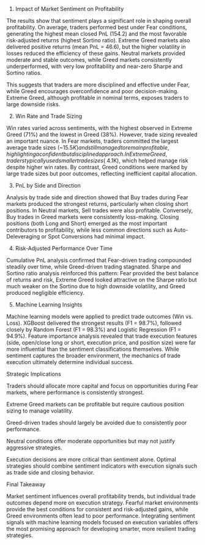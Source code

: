 1. Impact of Market Sentiment on Profitability

The results show that sentiment plays a significant role in shaping overall profitability. On average, traders performed best under Fear conditions, generating the highest mean closed PnL (154.2) and the most favorable risk-adjusted returns (highest Sortino ratio). Extreme Greed markets also delivered positive returns (mean PnL = 46.6), but the higher volatility in losses reduced the efficiency of these gains. Neutral markets provided moderate and stable outcomes, while Greed markets consistently underperformed, with very low profitability and near-zero Sharpe and Sortino ratios.

This suggests that traders are more disciplined and effective under Fear, while Greed encourages overconfidence and poor decision-making. Extreme Greed, although profitable in nominal terms, exposes traders to large downside risks.

2. Win Rate and Trade Sizing

Win rates varied across sentiments, with the highest observed in Extreme Greed (71%) and the lowest in Greed (38%). However, trade sizing revealed an important nuance. In Fear markets, traders committed the largest average trade sizes (~$15.5K) and still managed to remain profitable, highlighting a confident but disciplined approach. In Extreme Greed, traders typically used smaller trade sizes (~$4.1K), which helped manage risk despite higher win rates. By contrast, Greed conditions were marked by large trade sizes but poor outcomes, reflecting inefficient capital allocation.

3. PnL by Side and Direction

Analysis by trade side and direction showed that Buy trades during Fear markets produced the strongest returns, particularly when closing short positions. In Neutral markets, Sell trades were also profitable. Conversely, Buy trades in Greed markets were consistently loss-making. Closing positions (both Long and Short) emerged as the most important contributors to profitability, while less common directions such as Auto-Deleveraging or Spot Conversions had minimal impact.

4. Risk-Adjusted Performance Over Time

Cumulative PnL analysis confirmed that Fear-driven trading compounded steadily over time, while Greed-driven trading stagnated. Sharpe and Sortino ratio analysis reinforced this pattern: Fear provided the best balance of returns and risk, Extreme Greed looked attractive on the Sharpe ratio but much weaker on the Sortino due to high downside volatility, and Greed produced negligible efficiency.

5. Machine Learning Insights

Machine learning models were applied to predict trade outcomes (Win vs. Loss). XGBoost delivered the strongest results (F1 = 98.7%), followed closely by Random Forest (F1 = 98.3%) and Logistic Regression (F1 = 94.9%). Feature importance analysis revealed that trade execution features (side, open/close long or short, execution price, and position size) were far more influential than the sentiment classifications themselves. While sentiment captures the broader environment, the mechanics of trade execution ultimately determine individual success.

Strategic Implications

Traders should allocate more capital and focus on opportunities during Fear markets, where performance is consistently strongest.

Extreme Greed markets can be profitable but require cautious position sizing to manage volatility.

Greed-driven trades should largely be avoided due to consistently poor performance.

Neutral conditions offer moderate opportunities but may not justify aggressive strategies.

Execution decisions are more critical than sentiment alone. Optimal strategies should combine sentiment indicators with execution signals such as trade side and closing behavior.

Final Takeaway

Market sentiment influences overall profitability trends, but individual trade outcomes depend more on execution strategy. Fearful market environments provide the best conditions for consistent and risk-adjusted gains, while Greed environments often lead to poor performance. Integrating sentiment signals with machine learning models focused on execution variables offers the most promising approach for developing smarter, more resilient trading strategies.
